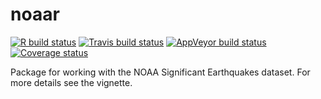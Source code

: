 # noaar
<!-- badges: start -->
[![R build status](https://github.com/dragosmg/noaar/workflows/R-CMD-check/badge.svg)](https://github.com/dragosmg/noaar/actions)
[![Travis build status](https://travis-ci.org/dragosmg/noaar.svg?branch=master)](https://travis-ci.org/dragosmg/noaar)
[![AppVeyor build status](https://ci.appveyor.com/api/projects/status/github/dragosmg/noaar?branch=master&svg=true)](https://ci.appveyor.com/project/dragosmg/noaar)
 [![Coverage status](https://codecov.io/gh/dragosmg/noaar/branch/master/graph/badge.svg)](https://codecov.io/github/dragosmg/noaar?branch=master)
<!-- badges: end -->

Package for working with the NOAA Significant Earthquakes dataset. For more details see the vignette.

